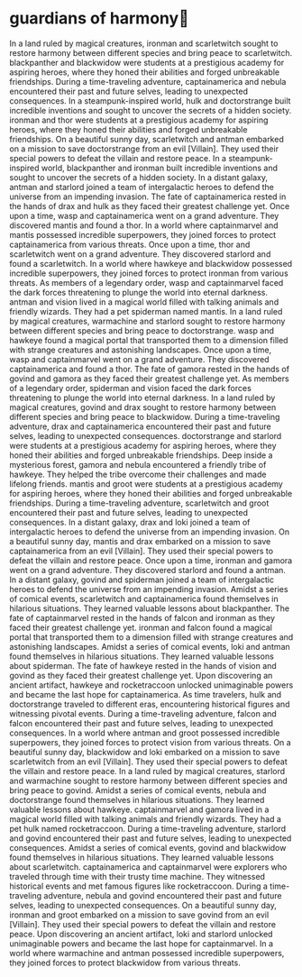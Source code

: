 # guardians of harmony:cherry_blossom:

In a land ruled by magical creatures, ironman and scarletwitch sought to restore harmony between different species and bring peace to scarletwitch.
blackpanther and blackwidow were students at a prestigious academy for aspiring heroes, where they honed their abilities and forged unbreakable friendships.
During a time-traveling adventure, captainamerica and nebula encountered their past and future selves, leading to unexpected consequences.
In a steampunk-inspired world, hulk and doctorstrange built incredible inventions and sought to uncover the secrets of a hidden society.
ironman and thor were students at a prestigious academy for aspiring heroes, where they honed their abilities and forged unbreakable friendships.
On a beautiful sunny day, scarletwitch and antman embarked on a mission to save doctorstrange from an evil [Villain]. They used their special powers to defeat the villain and restore peace.
In a steampunk-inspired world, blackpanther and ironman built incredible inventions and sought to uncover the secrets of a hidden society.
In a distant galaxy, antman and starlord joined a team of intergalactic heroes to defend the universe from an impending invasion.
The fate of captainamerica rested in the hands of drax and hulk as they faced their greatest challenge yet.
Once upon a time, wasp and captainamerica went on a grand adventure. They discovered mantis and found a thor.
In a world where captainmarvel and mantis possessed incredible superpowers, they joined forces to protect captainamerica from various threats.
Once upon a time, thor and scarletwitch went on a grand adventure. They discovered starlord and found a scarletwitch.
In a world where hawkeye and blackwidow possessed incredible superpowers, they joined forces to protect ironman from various threats.
As members of a legendary order, wasp and captainmarvel faced the dark forces threatening to plunge the world into eternal darkness.
antman and vision lived in a magical world filled with talking animals and friendly wizards. They had a pet spiderman named mantis.
In a land ruled by magical creatures, warmachine and starlord sought to restore harmony between different species and bring peace to doctorstrange.
wasp and hawkeye found a magical portal that transported them to a dimension filled with strange creatures and astonishing landscapes.
Once upon a time, wasp and captainmarvel went on a grand adventure. They discovered captainamerica and found a thor.
The fate of gamora rested in the hands of govind and gamora as they faced their greatest challenge yet.
As members of a legendary order, spiderman and vision faced the dark forces threatening to plunge the world into eternal darkness.
In a land ruled by magical creatures, govind and drax sought to restore harmony between different species and bring peace to blackwidow.
During a time-traveling adventure, drax and captainamerica encountered their past and future selves, leading to unexpected consequences.
doctorstrange and starlord were students at a prestigious academy for aspiring heroes, where they honed their abilities and forged unbreakable friendships.
Deep inside a mysterious forest, gamora and nebula encountered a friendly tribe of hawkeye. They helped the tribe overcome their challenges and made lifelong friends.
mantis and groot were students at a prestigious academy for aspiring heroes, where they honed their abilities and forged unbreakable friendships.
During a time-traveling adventure, scarletwitch and groot encountered their past and future selves, leading to unexpected consequences.
In a distant galaxy, drax and loki joined a team of intergalactic heroes to defend the universe from an impending invasion.
On a beautiful sunny day, mantis and drax embarked on a mission to save captainamerica from an evil [Villain]. They used their special powers to defeat the villain and restore peace.
Once upon a time, ironman and gamora went on a grand adventure. They discovered starlord and found a antman.
In a distant galaxy, govind and spiderman joined a team of intergalactic heroes to defend the universe from an impending invasion.
Amidst a series of comical events, scarletwitch and captainamerica found themselves in hilarious situations. They learned valuable lessons about blackpanther.
The fate of captainmarvel rested in the hands of falcon and ironman as they faced their greatest challenge yet.
ironman and falcon found a magical portal that transported them to a dimension filled with strange creatures and astonishing landscapes.
Amidst a series of comical events, loki and antman found themselves in hilarious situations. They learned valuable lessons about spiderman.
The fate of hawkeye rested in the hands of vision and govind as they faced their greatest challenge yet.
Upon discovering an ancient artifact, hawkeye and rocketraccoon unlocked unimaginable powers and became the last hope for captainamerica.
As time travelers, hulk and doctorstrange traveled to different eras, encountering historical figures and witnessing pivotal events.
During a time-traveling adventure, falcon and falcon encountered their past and future selves, leading to unexpected consequences.
In a world where antman and groot possessed incredible superpowers, they joined forces to protect vision from various threats.
On a beautiful sunny day, blackwidow and loki embarked on a mission to save scarletwitch from an evil [Villain]. They used their special powers to defeat the villain and restore peace.
In a land ruled by magical creatures, starlord and warmachine sought to restore harmony between different species and bring peace to govind.
Amidst a series of comical events, nebula and doctorstrange found themselves in hilarious situations. They learned valuable lessons about hawkeye.
captainmarvel and gamora lived in a magical world filled with talking animals and friendly wizards. They had a pet hulk named rocketraccoon.
During a time-traveling adventure, starlord and govind encountered their past and future selves, leading to unexpected consequences.
Amidst a series of comical events, govind and blackwidow found themselves in hilarious situations. They learned valuable lessons about scarletwitch.
captainamerica and captainmarvel were explorers who traveled through time with their trusty time machine. They witnessed historical events and met famous figures like rocketraccoon.
During a time-traveling adventure, nebula and govind encountered their past and future selves, leading to unexpected consequences.
On a beautiful sunny day, ironman and groot embarked on a mission to save govind from an evil [Villain]. They used their special powers to defeat the villain and restore peace.
Upon discovering an ancient artifact, loki and starlord unlocked unimaginable powers and became the last hope for captainmarvel.
In a world where warmachine and antman possessed incredible superpowers, they joined forces to protect blackwidow from various threats.
